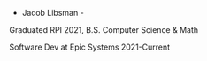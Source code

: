 - Jacob Libsman -

Graduated RPI 2021, B.S. Computer Science & Math

Software Dev at Epic Systems 2021-Current

